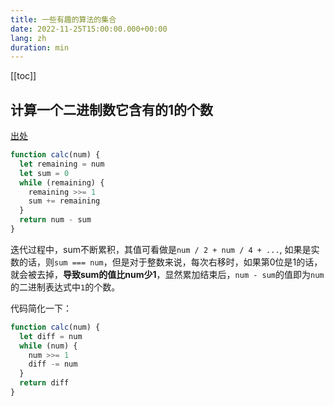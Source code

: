 ```yaml
---
title: 一些有趣的算法的集合
date: 2022-11-25T15:00:00.000+00:00
lang: zh
duration: min
---
```


[[toc]]

## 计算一个二进制数它含有的1的个数

[出处](http://www.robalni.org/posts/20220428-counting-set-bits-in-an-interesting-way.txt)

```js
function calc(num) {
  let remaining = num
  let sum = 0
  while (remaining) {
    remaining >>= 1
    sum += remaining
  }
  return num - sum
}
```

迭代过程中，sum不断累积，其值可看做是`num / 2 + num / 4 + ...`, 如果是实数的话，则`sum === num`，但是对于整数来说，每次右移时，如果第0位是1的话，就会被去掉，**导致sum的值比num少1**，显然累加结束后，`num - sum`的值即为`num`的二进制表达式中`1`的个数。

代码简化一下：

```js
function calc(num) {
  let diff = num
  while (num) {
    num >>= 1
    diff -= num
  }
  return diff
}
```
